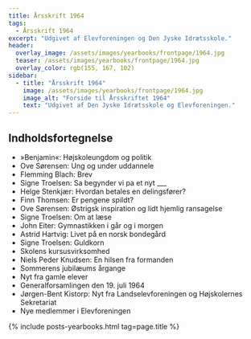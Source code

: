 ```yaml
---
title: Årsskrift 1964
tags:
  - Årsskrift 1964
excerpt: "Udgivet af Elevforeningen og Den Jyske Idrætsskole."
header:
  overlay_image: /assets/images/yearbooks/frontpage/1964.jpg
  teaser: /assets/images/yearbooks/frontpage/1964.jpg
  overlay_color: rgb(155, 167, 102)
sidebar:
  - title: "Årsskrift 1964"
    image: /assets/images/yearbooks/frontpage/1964.jpg
    image_alt: "Forside til Årsskriftet 1964"
    text: "Udgivet af Den Jyske Idrætsskole og Elevforeningen."
---
```


## Indholdsfortegnelse

- »Benjamin«: Højskoleungdom og politik
- Ove Sørensen: Ung og under uddannele
- Flemming Blach: Brev
- Signe Troelsen: Sa begynder vi pa et nyt ___
- Helge Stenkjær: Hvordan betales en delingsfører?
- Finn Thomsen: Er pengene spildt?
- Ove Sørensen: Østrigsk inspiration og lidt hjemlig ransagelse
- Signe Troelsen: Om at læse
- John Eiter: Gymnastikken i går og i morgen
- Astrid Hartvig: Livet på en norsk bondegård
- Signe Troelsen: Guldkorn
- Skolens kursusvirksomhed
- Niels Peder Knudsen: En hilsen fra formanden
- Sommerens jubilæums årgange
- Nyt fra gamle elever
- Generalforsamlingen den 19. juli 1964
- Jørgen-Bent Kistorp: Nyt fra Landselevforeningen og Højskolernes Sekretariat
- Nye medlemmer i Elevforeningen

{% include posts-yearbooks.html tag=page.title %}
